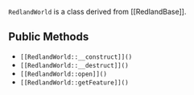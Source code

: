 `RedlandWorld` is a class derived from [[RedlandBase]].

## Public Methods

* `[[RedlandWorld::__construct]]()`
* `[[RedlandWorld::__destruct]]()`
* `[[RedlandWorld::open]]()`
* `[[RedlandWorld::getFeature]]()`

